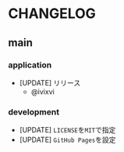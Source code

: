 # CHANGELOG

## main

### application

- [UPDATE] リリース
    - @ivixvi

### development

- [UPDATE] `LICENSE`を`MIT`で指定
- [UPDATE] `GitHub Pages`を設定
